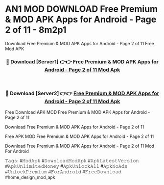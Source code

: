 # AN1 MOD DOWNLOAD Free Premium & MOD APK Apps for Android - Page 2 of 11 - 8m2p1
Download Free Premium & MOD APK Apps for Android - Page 2 of 11 Free Mod APK

<div align="center">
<h3>🔴 Download [Server1] 👉👉 <a href="https://apk-comot.site?title=Free_Premium_&_MOD_APK_Apps_for_Android_-_Page_2_of_11">Free Premium & MOD APK Apps for Android - Page 2 of 11 Mod Apk</a></h3><br>

<h3>🔴 Download [Server2] 👉👉 <a href="https://apk-comot.site?title=Free_Premium_&_MOD_APK_Apps_for_Android_-_Page_2_of_11">Free Premium & MOD APK Apps for Android - Page 2 of 11 Mod Apk</a></h3>
</div>


Free Download APK MOD Free Premium & MOD APK Apps for Android - Page 2 of 11

Download Free Premium & MOD APK Apps for Android - Page 2 of 11 

Free APK MOD Free Premium & MOD APK Apps for Android - Page 2 of 11 

Download Free Premium & MOD APK Apps for Android - Page 2 of 11 Mod For Android

𝚃𝚊𝚐𝚜: #𝙼𝚘𝚍𝙰𝚙𝚔 #𝙳𝚘𝚠𝚗𝚕𝚘𝚊𝚍𝙼𝚘𝚍𝙰𝚙𝚔 #𝙰𝚙𝚔𝙻𝚊𝚝𝚎𝚜𝚝𝚅𝚎𝚛𝚜𝚒𝚘𝚗 #𝙰𝚙𝚔𝚄𝚗𝚕𝚒𝚖𝚒𝚝𝚎𝚍𝙼𝚘𝚗𝚎𝚢 #𝙰𝚙𝚔𝚄𝚗𝚕𝚘𝚌𝚔𝙰𝚕𝚕 #𝙰𝚙𝚔𝙽𝚘𝙰𝚍𝚜 #𝚄𝚗𝚕𝚘𝚌𝚔𝙿𝚛𝚎𝚖𝚒𝚞𝚖 #𝙵𝚘𝚛𝙰𝚗𝚍𝚛𝚘𝚒𝚍 #𝙵𝚛𝚎𝚎𝙳𝚘𝚠𝚗𝚕𝚘𝚊𝚍 #home_design_mod_apk